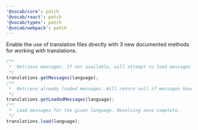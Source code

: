 ```yaml
---
'@vocab/core': patch
'@vocab/react': patch
'@vocab/types': patch
'@vocab/webpack': patch
---
```


Enable the use of translation files directly with 3 new documented methods for working with translations.

```typescript
/**
 *  Retrieve messages. If not available, will attempt to load messages and resolve once complete.
 */
translations.getMessages(language);
/**
 *  Retrieve already loaded messages. Will return null if messages haven't been loaded.
 */
translations.getLoadedMessages(language);
/**
 *  Load messages for the given language. Resolving once complete.
 */
translations.load(language);
```